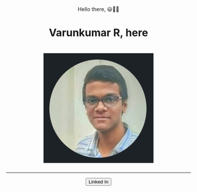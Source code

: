 <div align="center">
  <div>Hello there, 😃👋👋</div>
  <h1>Varunkumar R, here<h1>
  <img src="2022-12-20.png" width="300" height="300">
</div>
<hr>

<div align="center">
  <button onclick="location.href='https://www.linkedin.com/in/varunkumar-raman-6252b6240/'">Linked In</button>
</div>
